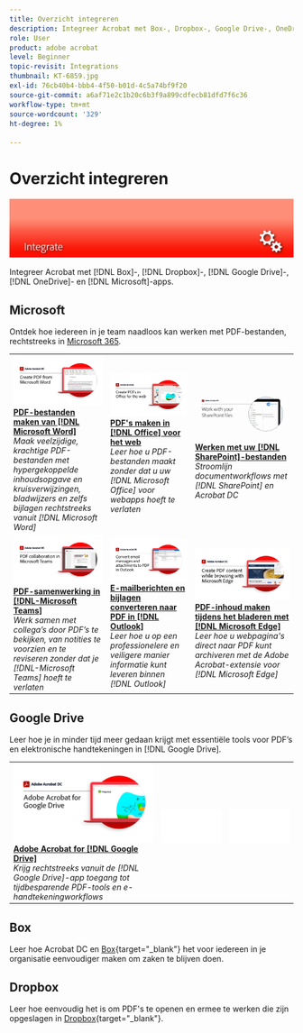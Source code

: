 ```yaml
---
title: Overzicht integreren
description: Integreer Acrobat met Box-, Dropbox-, Google Drive-, OneDrive- en Microsoft-apps
role: User
product: adobe acrobat
level: Beginner
topic-revisit: Integrations
thumbnail: KT-6859.jpg
exl-id: 76cb40b4-bbb4-4f50-b01d-4c5a74bf9f20
source-git-commit: a6af71e2c1b20c6b3f9a899cdfecb81dfd7f6c36
workflow-type: tm+mt
source-wordcount: '329'
ht-degree: 1%

---
```


# Overzicht integreren

![Acrobat-integratieafbeelding](../assets/Hero-Integrate.png)

Integreer Acrobat met [!DNL Box]-, [!DNL Dropbox]-, [!DNL Google Drive]-, [!DNL OneDrive]- en [!DNL Microsoft]-apps.

## Microsoft

Ontdek hoe iedereen in je team naadloos kan werken met PDF-bestanden, rechtstreeks in [Microsoft 365](https://www.adobe.com/documentcloud/integrations/microsoft-office-365.html).

<table style="table-layout:fixed">
<tr>
  <td>
    <a href="createfromword.md">
      <img alt="PDF-bestanden maken van Microsoft Word" src="../assets/CreateWord.png" />
    </a>
    <div>
    <a href="createfromword.md"><strong>PDF-bestanden maken van [!DNL Microsoft Word]</strong></a>
    </div>
    <em>Maak veelzijdige, krachtige PDF-bestanden met hypergekoppelde inhoudsopgave en kruisverwijzingen, bladwijzers en zelfs bijlagen rechtstreeks vanuit [!DNL Microsoft Word]</em>
    <br>
  </td>
  <td>
    <a href="createofficeweb.md">
      <img alt="PDF's maken in [!DNL Office] voor het web" src="../assets/Officeweb_1280.png" />
    </a>
    <div>
    <a href="createofficeweb.md"><strong>PDF's maken in [!DNL Office] voor het web</strong></a>
    </div>
    <em>Leer hoe u PDF-bestanden maakt zonder dat u uw [!DNL Microsoft Office] voor webapps hoeft te verlaten</em>
    <br>
  </td>  
  <td>
    <a href="acrobatandsp.md">
      <img alt="Werken met uw [!DNL SharePoint]-bestanden" src="../assets/SharePoint.png" />
    </a>
    <div>
    <a href="acrobatandsp.md"><strong>Werken met uw [!DNL SharePoint]-bestanden</strong></a>
    </div>
    <em>Stroomlijn documentworkflows met [!DNL SharePoint] en Acrobat DC</em>
    <br>
  </td>  
</tr>
<tr>
  <td>
    <a href="acrobatandteams.md">
      <img alt="PDF-samenwerking in [!DNL-Microsoft Teams]" src="../assets/MicrosoftTeams.png" />
    </a>
    <div>
    <a href="acrobatandteams.md"><strong>PDF-samenwerking in [!DNL-Microsoft Teams]</strong></a>
    </div>
    <em>Werk samen met collega’s door PDF’s te bekijken, van notities te voorzien en te reviseren zonder dat je [!DNL-Microsoft Teams] hoeft te verlaten</em>
    <br>
  </td>
  <td>
    <a href="outlook.md">
      <img alt="E-mailberichten en bijlagen converteren naar PDF in Outlook" src="../assets/Outlook.jpg" />
    </a>
    <div>
    <a href="outlook.md"><strong>E-mailberichten en bijlagen converteren naar PDF in [!DNL Outlook]</strong></a>
    </div>
    <em>Leer hoe u op een professionelere en veiligere manier informatie kunt leveren binnen [!DNL Outlook]</em>
    <br>
  </td>
  <td>
    <a href="edge.md">
      <img alt="PDF-inhoud maken tijdens het bladeren met [!DNL Microsoft Edge]" src="../assets/Edge_1280.png" />
    </a>
    <div>
    <a href="edge.md"><strong>PDF-inhoud maken tijdens het bladeren met [!DNL Microsoft Edge]</strong></a>
    </div>
    <em>Leer hoe u webpagina's direct naar PDF kunt archiveren met de Adobe Acrobat-extensie voor [!DNL Microsoft Edge]</em>
    <br>
  </td>
</tr>
</table>

## Google Drive

Leer hoe je in minder tijd meer gedaan krijgt met essentiële tools voor PDF’s en elektronische handtekeningen in [!DNL Google Drive].

<table style="table-layout:fixed">
<tr>
  <td>
    <a href="acrobatandgoogle.md">
      <img alt="Adobe Acrobat for Google Drive" src="../assets/acrobatgoogle.jpg" />
    </a>
    <div>
    <a href="acrobatandgoogle.md"><strong>Adobe Acrobat for [!DNL Google Drive]</strong></a>
    </div>
    <em>Krijg rechtstreeks vanuit de [!DNL Google Drive]-app toegang tot tijdbesparende PDF-tools en e-handtekeningworkflows</em>
    <br>
  </td>
  <td>
   <img alt="Spacer" src="../assets/Whitespacer.png" />
    <div>
    <br>
  </td>
  <td>
   <img alt="Spacer" src="../assets/Whitespacer.png" />
    <div>
    <br>
  </td>
</tr>
</table>

## Box

Leer hoe Acrobat DC en [Box](https://www.adobe.com/documentcloud/integrations/box.html){target=&quot;_blank&quot;} het voor iedereen in je organisatie eenvoudiger maken om zaken te blijven doen.

## Dropbox

Leer hoe eenvoudig het is om PDF&#39;s te openen en ermee te werken die zijn opgeslagen in [Dropbox](https://www.adobe.com/documentcloud/integrations/dropbox.html){target=&quot;_blank&quot;}.
